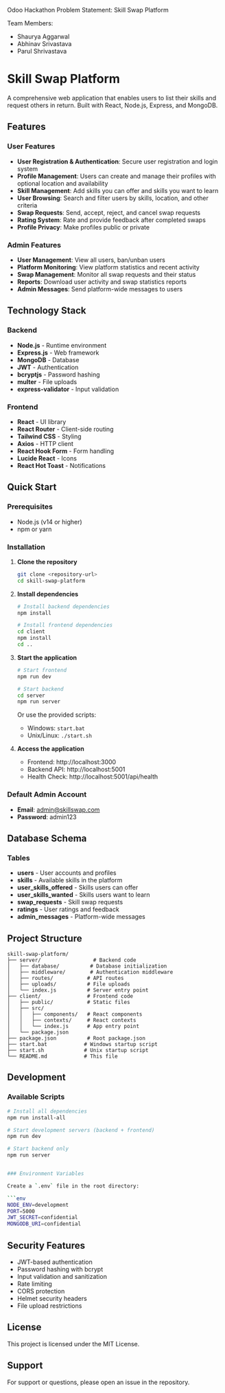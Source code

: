 Odoo Hackathon
Problem Statement: Skill Swap Platform

Team Members:
- Shaurya Aggarwal
- Abhinav Srivastava
- Parul Shrivastava

# Skill Swap Platform

A comprehensive web application that enables users to list their skills and request others in return. Built with React, Node.js, Express, and MongoDB.

## Features

### User Features
- **User Registration & Authentication**: Secure user registration and login system
- **Profile Management**: Users can create and manage their profiles with optional location and availability
- **Skill Management**: Add skills you can offer and skills you want to learn
- **User Browsing**: Search and filter users by skills, location, and other criteria
- **Swap Requests**: Send, accept, reject, and cancel swap requests
- **Rating System**: Rate and provide feedback after completed swaps
- **Profile Privacy**: Make profiles public or private

### Admin Features
- **User Management**: View all users, ban/unban users
- **Platform Monitoring**: View platform statistics and recent activity
- **Swap Management**: Monitor all swap requests and their status
- **Reports**: Download user activity and swap statistics reports
- **Admin Messages**: Send platform-wide messages to users

## Technology Stack

### Backend
- **Node.js** - Runtime environment
- **Express.js** - Web framework
- **MongoDB** - Database
- **JWT** - Authentication
- **bcryptjs** - Password hashing
- **multer** - File uploads
- **express-validator** - Input validation

### Frontend
- **React** - UI library
- **React Router** - Client-side routing
- **Tailwind CSS** - Styling
- **Axios** - HTTP client
- **React Hook Form** - Form handling
- **Lucide React** - Icons
- **React Hot Toast** - Notifications

## Quick Start

### Prerequisites
- Node.js (v14 or higher)
- npm or yarn

### Installation

1. **Clone the repository**
   ```bash
   git clone <repository-url>
   cd skill-swap-platform
   ```

2. **Install dependencies**
   ```bash
   # Install backend dependencies
   npm install
   
   # Install frontend dependencies
   cd client
   npm install
   cd ..
   ```

3. **Start the application**
   ```bash
   # Start frontend
   npm run dev
   
   # Start backend
   cd server
   npm run server
   ```

   Or use the provided scripts:
   - Windows: `start.bat`
   - Unix/Linux: `./start.sh`

4. **Access the application**
   - Frontend: http://localhost:3000
   - Backend API: http://localhost:5001
   - Health Check: http://localhost:5001/api/health

### Default Admin Account
- **Email**: admin@skillswap.com
- **Password**: admin123


## Database Schema

### Tables
- **users** - User accounts and profiles
- **skills** - Available skills in the platform
- **user_skills_offered** - Skills users can offer
- **user_skills_wanted** - Skills users want to learn
- **swap_requests** - Skill swap requests
- **ratings** - User ratings and feedback
- **admin_messages** - Platform-wide messages

## Project Structure

```
skill-swap-platform/
├── server/                 # Backend code
│   ├── database/          # Database initialization
│   ├── middleware/        # Authentication middleware
│   ├── routes/           # API routes
│   ├── uploads/          # File uploads
│   └── index.js          # Server entry point
├── client/               # Frontend code
│   ├── public/           # Static files
│   ├── src/
│   │   ├── components/   # React components
│   │   ├── contexts/     # React contexts
│   │   └── index.js      # App entry point
│   └── package.json
├── package.json          # Root package.json
├── start.bat            # Windows startup script
├── start.sh             # Unix startup script
└── README.md            # This file
```

## Development

### Available Scripts

```bash
# Install all dependencies
npm run install-all

# Start development servers (backend + frontend)
npm run dev

# Start backend only
npm run server


### Environment Variables

Create a `.env` file in the root directory:

```env
NODE_ENV=development
PORT=5000
JWT_SECRET=confidential
MONGODB_URI=confidential
```

## Security Features

- JWT-based authentication
- Password hashing with bcrypt
- Input validation and sanitization
- Rate limiting
- CORS protection
- Helmet security headers
- File upload restrictions

## License

This project is licensed under the MIT License.

## Support

For support or questions, please open an issue in the repository. 
